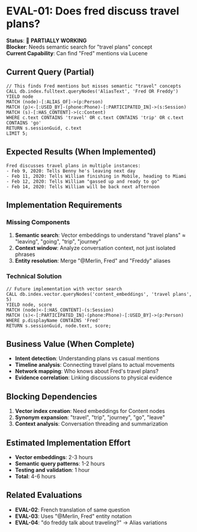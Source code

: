# EVAL-01: Does fred discuss travel plans?

**Status**: 🔄 **PARTIALLY WORKING**  
**Blocker**: Needs semantic search for "travel plans" concept  
**Current Capability**: Can find "Fred" mentions via Lucene

## Current Query (Partial)

```cypher
// This finds Fred mentions but misses semantic "travel" concepts
CALL db.index.fulltext.queryNodes('AliasText', 'Fred OR Freddy') 
YIELD node
MATCH (node)-[:ALIAS_OF]->(p:Person)
MATCH (p)<-[:USED_BY]-(phone:Phone)-[:PARTICIPATED_IN]->(s:Session)
MATCH (s)-[:HAS_CONTENT]->(c:Content)
WHERE c.text CONTAINS 'travel' OR c.text CONTAINS 'trip' OR c.text CONTAINS 'go'
RETURN s.sessionGuid, c.text
LIMIT 5;
```

## Expected Results (When Implemented)

```
Fred discusses travel plans in multiple instances:
- Feb 9, 2020: Tells Benny he's leaving next day
- Feb 11, 2020: Tells William finishing in Mobile, heading to Miami  
- Feb 12, 2020: Tells William "gassed up and ready to go"
- Feb 14, 2020: Tells William will be back next afternoon
```

## Implementation Requirements

### Missing Components
1. **Semantic search**: Vector embeddings to understand "travel plans" ≈ "leaving", "going", "trip", "journey"
2. **Context window**: Analyze conversation context, not just isolated phrases
3. **Entity resolution**: Merge "@Merlin, Fred" and "Freddy" aliases

### Technical Solution
```cypher
// Future implementation with vector search
CALL db.index.vector.queryNodes('content_embeddings', 'travel plans', 5)
YIELD node, score
MATCH (node)<-[:HAS_CONTENT]-(s:Session)
MATCH (s)<-[:PARTICIPATED_IN]-(phone:Phone)-[:USED_BY]->(p:Person)
WHERE p.displayName CONTAINS 'Fred'
RETURN s.sessionGuid, node.text, score;
```

## Business Value (When Complete)

- **Intent detection**: Understanding plans vs casual mentions
- **Timeline analysis**: Connecting travel plans to actual movements
- **Network mapping**: Who knows about Fred's travel plans?
- **Evidence correlation**: Linking discussions to physical evidence

## Blocking Dependencies

1. **Vector index creation**: Need embeddings for Content nodes
2. **Synonym expansion**: "travel", "trip", "journey", "go", "leave"
3. **Context analysis**: Conversation threading and summarization

## Estimated Implementation Effort

- **Vector embeddings**: 2-3 hours
- **Semantic query patterns**: 1-2 hours  
- **Testing and validation**: 1 hour
- **Total**: 4-6 hours

## Related Evaluations

- **EVAL-02**: French translation of same question
- **EVAL-03**: Uses "@Merlin, Fred" entity notation
- **EVAL-04**: "do freddy talk about traveling?" → Alias variations